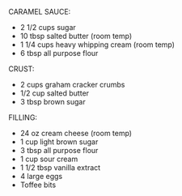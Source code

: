 CARAMEL SAUCE:
- 2 1/2 cups sugar
- 10 tbsp salted butter (room temp)
- 1 1/4 cups heavy whipping cream (room temp)
- 6 tbsp all purpose flour

CRUST:
- 2 cups graham cracker crumbs
- 1/2 cup salted butter
- 3 tbsp brown sugar

FILLING:
- 24 oz cream cheese (room temp)
- 1 cup light brown sugar
- 3 tbsp all purpose flour
- 1 cup sour cream
- 1 1/2 tbsp vanilla extract
- 4 large eggs
- Toffee bits